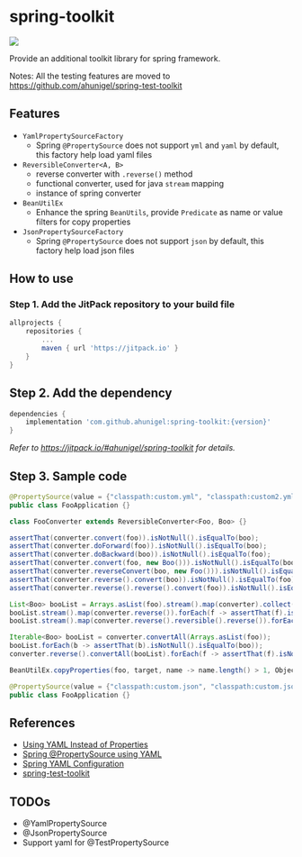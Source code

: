 # spring-toolkit
[![](https://jitpack.io/v/ahunigel/spring-toolkit.svg)](https://jitpack.io/#ahunigel/spring-toolkit)

Provide an additional toolkit library for spring framework.

Notes: All the testing features are moved to https://github.com/ahunigel/spring-test-toolkit

## Features
- `YamlPropertySourceFactory`
    - Spring `@PropertySource` does not support `yml` and `yaml` by default, this factory help load yaml files
- `ReversibleConverter<A, B>`
    - reverse converter with `.reverse()` method
    - functional converter, used for java `stream` mapping
    - instance of spring converter
- `BeanUtilEx`
    - Enhance the spring `BeanUtils`, provide `Predicate` as name or value filters for copy properties
- `JsonPropertySourceFactory`
    - Spring `@PropertySource` does not support `json` by default, this factory help load json files

## How to use

### Step 1. Add the JitPack repository to your build file
```groovy
allprojects {
    repositories {
        ...
        maven { url 'https://jitpack.io' }
    }
}
```
## Step 2. Add the dependency
```groovy
dependencies {
    implementation 'com.github.ahunigel:spring-toolkit:{version}'
}
```
_Refer to https://jitpack.io/#ahunigel/spring-toolkit for details._

## Step 3. Sample code
```java
@PropertySource(value = {"classpath:custom.yml", "classpath:custom2.yml"}, factory = YamlPropertySourceFactory.class)
public class FooApplication {}
```

```java
class FooConverter extends ReversibleConverter<Foo, Boo> {}
```

```java
assertThat(converter.convert(foo)).isNotNull().isEqualTo(boo);
assertThat(converter.doForward(foo)).isNotNull().isEqualTo(boo);
assertThat(converter.doBackward(boo)).isNotNull().isEqualTo(foo);
assertThat(converter.convert(foo, new Boo())).isNotNull().isEqualTo(boo);
assertThat(converter.reverseConvert(boo, new Foo())).isNotNull().isEqualTo(foo);
assertThat(converter.reverse().convert(boo)).isNotNull().isEqualTo(foo);
assertThat(converter.reverse().reverse().convert(foo)).isNotNull().isEqualTo(boo);

List<Boo> booList = Arrays.asList(foo).stream().map(converter).collect(Collectors.toList());
booList.stream().map(converter.reverse()).forEach(f -> assertThat(f).isNotNull().isEqualTo(foo));
booList.stream().map(converter.reverse().reversible().reverse()).forEach(f -> assertThat(f).isNotNull().isEqualTo(foo));

Iterable<Boo> booList = converter.convertAll(Arrays.asList(foo));
booList.forEach(b -> assertThat(b).isNotNull().isEqualTo(boo));
converter.reverse().convertAll(booList).forEach(f -> assertThat(f).isNotNull().isEqualTo(foo));
```

```java
BeanUtilEx.copyProperties(foo, target, name -> name.length() > 1, Objects::nonNull);
```

```java
@PropertySource(value = {"classpath:custom.json", "classpath:custom.json"}, factory = JsonPropertySourceFactory.class)
public class FooApplication {}
```


## References
- [Using YAML Instead of Properties](https://docs.spring.io/spring-boot/docs/current/reference/htmlsingle/#boot-features-external-config-yaml)
- [Spring @PropertySource using YAML](https://stackoverflow.com/questions/21271468/spring-propertysource-using-yaml)
- [Spring YAML Configuration](https://www.baeldung.com/spring-yaml)
- [spring-test-toolkit](https://github.com/ahunigel/spring-test-toolkit)

## TODOs

- @YamlPropertySource
- @JsonPropertySource
- Support yaml for @TestPropertySource
